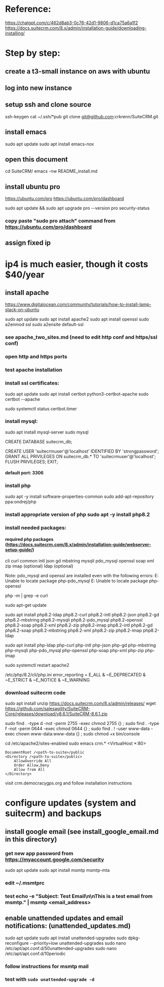 # Reference:

https://chatgpt.com/c/462d8ab3-0c76-42d1-9806-d1ca75a6a1f2
https://docs.suitecrm.com/8.x/admin/installation-guide/downloading-installing/

# Step by step:

## create a t3-small instance on aws with ubuntu

## log into new instance

## setup ssh and clone source
ssh-keygen
cat ~/.ssh/*pub
git clone git@github.com:crkrenn/SuiteCRM.git

## install emacs
sudo apt update
sudo apt  install emacs-nox

## open this document
cd SuiteCRM/
emacs -nw README_install.md

## install ubuntu pro
https://ubuntu.com/pro
https://ubuntu.com/pro/dashboard

sudo apt update && sudo apt upgrade
pro --version
pro security-status
### copy paste "sudo pro attach" command from https://ubuntu.com/pro/dashboard


## assign fixed ip
# ip4 is much easier, though it costs $40/year


## install apache

https://www.digitalocean.com/community/tutorials/how-to-install-lamp-stack-on-ubuntu

sudo apt update
sudo apt install apache2
sudo apt install openssl
sudo a2enmod ssl
sudo a2ensite default-ssl

### see apache_two_sites.md (need to edit http conf and https/ssl conf)

### open http and https ports
### test apache installation
### install ssl certificates:
sudo apt update
sudo apt install certbot python3-certbot-apache
sudo certbot --apache

sudo systemctl status certbot.timer


### install mysql:
sudo apt install mysql-server
sudo mysql

<!-- mysql -u root -p -->

CREATE DATABASE suitecrm_db;

CREATE USER 'suitecrmuser'@'localhost' IDENTIFIED BY 'strongpassword';
GRANT ALL PRIVILEGES ON suitecrm_db.* TO 'suitecrmuser'@'localhost';
FLUSH PRIVILEGES;
EXIT;

#### default port: 3306

### install php
sudo apt -y install software-properties-common
sudo add-apt-repository ppa:ondrej/php

### install appropriate version of php sudo apt -y install php8.2

### install needed packages:

#### required php packages (https://docs.suitecrm.com/8.x/admin/installation-guide/webserver-setup-guide/)
cli
curl
common
intl
json
gd
mbstring
mysqli
pdo_mysql
openssl
soap
xml
zip
imap (optional)
ldap (optional)

Note: pdo_mysql and openssl are installed even with the following errors:
E: Unable to locate package php-pdo_mysql
E: Unable to locate package php-openssl


php -m | grep -e curl

sudo apt-get update

sudo apt install php8.2-ldap php8.2-curl php8.2-intl php8.2-json php8.2-gd php8.2-mbstring php8.2-mysqli php8.2-pdo_mysql php8.2-openssl php8.2-soap php8.2-xml php8.2-zip php8.2-imap php8.2-intl  php8.2-gd php8.2-soap php8.2-mbstring php8.2-xml php8.2-zip php8.2-imap php8.2-ldap


sudo apt install php-ldap php-curl php-intl php-json php-gd php-mbstring php-mysqli php-pdo_mysql php-openssl php-soap php-xml php-zip php-imap

sudo systemctl restart apache2


/etc/php/8.2/cli/php.ini
error_reporting = E_ALL & ~E_DEPRECATED & ~E_STRICT & ~E_NOTICE & ~E_WARNING




### download suitecrm code
sudo apt install unzip
https://docs.suitecrm.com/8.x/admin/releases/
wget https://github.com/salesagility/SuiteCRM-Core/releases/download/v8.6.1/SuiteCRM-8.6.1.zip


sudo find . -type d -not -perm 2755 -exec chmod 2755 {} \;
sudo find . -type f -not -perm 0644 -exec chmod 0644 {} \;
sudo find . ! -user www-data -exec chown www-data:www-data {} \;
sudo chmod +x bin/console

cd /etc/apache2/sites-enabled
sudo emacs crm.*
<VirtualHost *:80>

    DocumentRoot /<path-to-suite>/public
    <Directory /<path-to-suite>/public>
        AllowOverride All
        Order Allow,Deny
        Allow from All
    </Directory>

</VirtualHost>

visit crm.democracygps.org and follow installation instructions

# configure updates (system and suitecrm) and backups



## install google email (see install_google_email.md in this directory)
### get new app password from https://myaccount.google.com/security
sudo apt update
sudo apt install msmtp msmtp-mta
### edit  ~/.msmtprc
### test echo -e "Subject: Test Email\n\nThis is a test email from msmtp." | msmtp <email_address>

## enable unattended updates and email notifications: (unattended_updates.md)
sudo apt update
sudo apt install unattended-upgrades
sudo dpkg-reconfigure --priority=low unattended-upgrades
sudo nano /etc/apt/apt.conf.d/50unattended-upgrades
sudo nano /etc/apt/apt.conf.d/10periodic

### follow instructions for msmtp mail
### test with `sudo unattended-upgrade -d`
